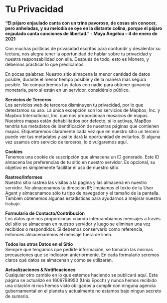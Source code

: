 # Tu Privacidad

**“El pájaro enjaulado canta con un trino pavoroso, de cosas sin conocer, pero anheladas, y su melodía se oye en la distante colina, porque el pájaro enjaulado canta canciones de libertad.” - Maya Angelou – 4 de enero de 2021**

Con muchas políticas de privacidad escritas para confundir y desalentar su lectura, nos alegra tener la oportunidad de hablar sobre tu privacidad y nuestra responsabilidad con ella. Después de todo, esto es Monero, y debemos practicar lo que predicamos.

En pocas palabras: Nuestro sitio almacena la menor cantidad de datos posible, durante el menor tiempo posible y de la manera más segura posible. No compartiremos tus datos con nadie para obtener ganancia monetaria, pero si están en un servidor, considéralo público.

**Servicios de Terceros**  
Los servicios web de terceros disminuyen tu privacidad, por lo que detestamos su uso. La única excepción son los servicios de Mapbox, Inc. y Mapbox International, Inc. que nos proporcionan mosaicos de mapas. Nuestros mapas están dehabilitados por defecto; si lo activas, MapBox tendría tus metadatos de identificación de nuestras páginas que contienen mapas. Etiquetaremos claramente cada vez que en nuestro sitio un tercero puede ver tus metadatos y así te dará la oportunidad de evitarlos. Si alguna vez usamos otro servicio de terceros, lo divulgaremos aquí.

**Cookies**  
Tenemos una cookie de suscripción que almacena un ID generado. Este ID almacena las preferencias de tu sitio en nuestro servidor. Es opcional, su objetivo es simplemente facilitar el uso de nuestro sitio.

**Rastreo/Informes**  
Nuestro sitio rastrea las visitas a la página y las almacena en nuestro servidor. No almacenamos tu dirección IP; limpiamos el texto de tu User Agent y almacenamos sólo tu tipo de navegador y el  tamaño de la pantalla. También obtenemos algunas estadísticas para ayudarnos a mejorar nuestro trabajo.

**Formulario de Contacto/Contribución**  
Los datos que nos proporcionas cuando intercambiamos mensajes a través del sitio se almacenan en nuestro servidor y luego se eliminan una vez recibidos o respondidos. Si debemos conservarlo como referencia, entonces almacenaremos el mensaje fuera de línea.

**Todos los otros Datos en el Sitio**  
Siempre que tengamos que pedirte información, se tomarán las mismas precauciones que se indicaron anteriormente. En cada formulario seremos claros qué datos se almacenan y cómo se utilizarán.

**Actualizaciones & Notificaciones**  
Cualquier otro cambio en lo que estemos haciendo se publicará aquí. Esta página se actualizó en 1609798950 (Unix Epoch) y nunca hemos recibido una citación ni nos hemos visto obligados a cumplir con ninguna agencia gubernamental en el planeta y actualmente no estamos bajo ningun secreto de sumario.
